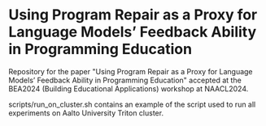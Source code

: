 # Using Program Repair as a Proxy for Language Models’ Feedback Ability in Programming Education

Repository for the paper "Using Program Repair as a Proxy for Language Models’ Feedback Ability in Programming Education" accepted at the BEA2024 (Building Educational Applications) workshop at NAACL2024.

scripts/run_on_cluster.sh contains an example of the script used to run all experiments on Aalto University Triton cluster. 

